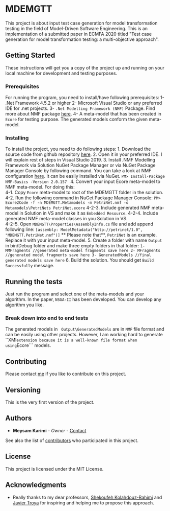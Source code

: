 # MDEMGTT

This project is about input test case generation for model transformation testing in the field of Model-Driven Software Engineering. 
This is an implementation of a submitted paper in ECMFA 2020 titled "Test case generation for model transformation testing: a multi-objective approach".

## Getting Started

These instructions will get you a copy of the project up and running on your local machine for development and testing purposes.

### Prerequisites

For running the program, you need to install/have following prerequisites:
	1- .Net Framework 4.5.2 or higher
	2- Microsoft Visual Studio or any preferred IDE for .net projects.
	3- ```.Net Modelling Framework (NMF)``` Package. Find more about NMF package [here](https://github.com/NMFCode/NMF).
	4- A meta-model that has been created in ```Ecore``` for testing purpose. The generated models conform the given meta-model.

### Installing

To install the project, you need to do following steps:
	1. Download the source code from github repository [here](https://github.com/MeysamKarimi/MDEMGTT).
	2. Open it in your preferred IDE. I will explain rest of steps in Visual Studio 2019.
	3. Install .NMF Modelling Framework via Solution NuGet Package Manager or via NuGet Package Manager Console by following command. You can take a look at NMF configuration [here](https://www.nuget.org/packages/NMF-Basics/). It can be easily installed via NuGet.
	```
	PM> Install-Package NMF-Basics -Version 2.0.157 
	```	
	4. Convert your input Ecore meta-model to NMF meta-model. For doing this:	
	   4-1. Copy ```Ecore``` meta-model to root of the MDEMGTT folder in the solution.
	   4-2. Run the following command in NuGet Package Manager Console:
		```
		PM> Ecore2Code -f -n MDEMGTT.Metamodels -m PetriNet.nmf -o Metamodels\PetriNets PetriNet.ecore
		```	
	   4-2-3. Include generated NMF meta-model in Solution in VS and make it as ```Embedded Resource```.
	   4-2-4. Include  generated NMF meta-model classes in you Solution in VS.		
	   4-2-5. Open ```MDEMGTT\Properties\AssemblyInfo.cs``` file and add append following line:
			```
			[assembly: ModelMetadata("http://petrinet/1.0", "MDEMGTT.PetriNet.nmf")]
			```
			** Please note that**, ```PetriNet``` is an example. Replace it with your input meta-model.
	5. Create a folder with name ```Output``` in bin/Debug folder and make three empty folders in that folder:
		```
		1- MMFragments //generated meta-model fragments save here
		2- MFragments //generated model fragments save here
		3- GeneratedModels //final generated models save here
		```
	6. Build the solution. You should get ```Build Successfully``` message.

## Running the tests

Just run the program and select one of the meta-models and your algorithm. In the paper, ```NSGA-II``` has been developed. You can develop any algorithm you like.

### Break down into end to end tests

The generated models in ``` Output\GeneratedModels``` are in ```NMF``` file format and can be easily using other projects.
However, I am working hard to generate ``XMI``` extension because it is a well-known file format when using ```Ecore``` models.

## Contributing

Please contact [me](mailto:Meysam.Karimi84@gmail.com) if you like to contribute on this project.

## Versioning

This is the very first version of the project.

## Authors

* **Meysam Karimi** - *Owner* - [Contact](https://github.com/MeysamKarimi)

See also the list of [contributors](https://github.com/MeysamKarimi/MDEMGTT/graphs/contributors) who participated in this project.

## License

This project is licensed under the MIT License.

## Acknowledgments

* Really thanks to my dear professors, [Shekoufeh Kolahdouz-Rahimi](https://mdse.ui.ac.ir/member/shekoufeh-kolahdouz-rahimi/) and [Javier Troya](http://www.lsi.us.es/~jtroya/) for inspiring and helping me to propose this approach.

